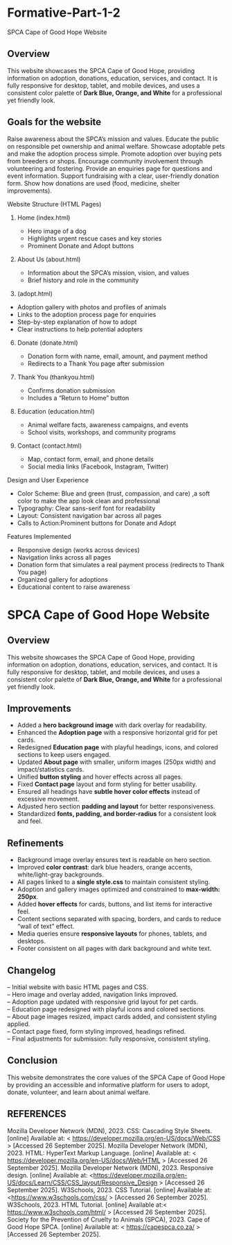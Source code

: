 # Formative-Part-1-2
SPCA Cape of Good Hope Website  


## Overview
This website showcases the SPCA Cape of Good Hope, providing information on adoption, donations, education, services, and contact. It is fully responsive for desktop, tablet, and mobile devices, and uses a consistent color palette of **Dark Blue, Orange, and White** for a professional yet friendly look.  

## Goals for the website 
Raise awareness about the SPCA’s mission and values.
Educate the public on responsible pet ownership and animal welfare.
Showcase adoptable pets and make the adoption process simple.
Promote adoption over buying pets from breeders or shops.
Encourage community involvement through volunteering and fostering.
Provide an enquiries page for questions and event information.
Support fundraising with a clear, user-friendly donation form.
Show how donations are used (food, medicine, shelter improvements).
  

Website Structure (HTML Pages)  
1. Home (index.html) 
   - Hero image of a dog  
   - Highlights urgent rescue cases and key stories  
   - Prominent Donate and Adopt buttons  

2. About Us (about.html)  
   - Information about the SPCA’s mission, vision, and values  
   - Brief history and role in the community  

3.  (adopt.html)  
   - Adoption gallery with photos and profiles of animals  
   - Links to the adoption process page for enquiries
   - Step-by-step explanation of how to adopt  
   - Clear instructions to help potential adopters  
 
6. Donate (donate.html)  
   - Donation form with name, email, amount, and payment method  
   - Redirects to a Thank You page after submission  

7. Thank You (thankyou.html)  
   - Confirms donation submission  
   - Includes a “Return to Home” button  

8. Education (education.html)
   - Animal welfare facts, awareness campaigns, and events  
   - School visits, workshops, and community programs  

9. Contact (contact.html)
   - Map, contact form, email, and phone details  
   - Social media links (Facebook, Instagram, Twitter)  


Design and User Experience  
- Color Scheme: Blue and green (trust, compassion, and care) ,a soft color to make the app look clean and professional
- Typography: Clear sans-serif font for readability  
- Layout: Consistent navigation bar across all pages  
- Calls to Action:Prominent buttons for Donate and Adopt

 Features Implemented  
- Responsive design (works across devices)  
- Navigation links across all pages  
- Donation form that simulates a real payment process (redirects to Thank You page)  
- Organized gallery for adoptions  
- Educational content to raise awareness

# SPCA Cape of Good Hope Website
## Overview
This website showcases the SPCA Cape of Good Hope, providing information on adoption, donations, education, services, and contact. It is fully responsive for desktop, tablet, and mobile devices, and uses a consistent color palette of **Dark Blue, Orange, and White** for a professional yet friendly look.  

## Improvements
- Added a **hero background image** with dark overlay for readability.  
- Enhanced the **Adoption page** with a responsive horizontal grid for pet cards.  
- Redesigned **Education page** with playful headings, icons, and colored sections to keep users engaged.  
- Updated **About page** with smaller, uniform images (250px width) and impact/statistics cards.  
- Unified **button styling** and hover effects across all pages.  
- Fixed **Contact page** layout and form styling for better usability.  
- Ensured all headings have **subtle hover color effects** instead of excessive movement.  
- Adjusted hero section **padding and layout** for better responsiveness.  
- Standardized **fonts, padding, and border-radius** for a consistent look and feel.  


## Refinements
- Background image overlay ensures text is readable on hero section.  
- Improved **color contrast**: dark blue headers, orange accents, white/light-gray backgrounds.  
- All pages linked to a **single style.css** to maintain consistent styling.  
- Adoption and gallery images optimized and constrained to **max-width: 250px**.  
- Added **hover effects** for cards, buttons, and list items for interactive feel.  
- Content sections separated with spacing, borders, and cards to reduce “wall of text” effect.  
- Media queries ensure **responsive layouts** for phones, tablets, and desktops.  
- Footer consistent on all pages with dark background and white text.  

## Changelog
 – Initial website with basic HTML pages and CSS.  
 – Hero image and overlay added, navigation links improved.  
 – Adoption page updated with responsive grid layout for pet cards.  
 – Education page redesigned with playful icons and colored sections.  
 – About page images resized, impact cards added, and consistent styling applied.  
 – Contact page fixed, form styling improved, headings refined.  
 – Final adjustments for submission: fully responsive, consistent styling. 

 
## Conclusion  
This website demonstrates the core values of the SPCA Cape of Good Hope by providing an accessible and informative platform for users to adopt, donate, volunteer, and learn about animal welfare.


## REFERENCES 
Mozilla Developer Network (MDN), 2023. CSS: Cascading Style Sheets. [online] Available at: < https://developer.mozilla.org/en-US/docs/Web/CSS > [Accessed 26 September 2025]. 
Mozilla Developer Network (MDN), 2023. HTML: HyperText Markup Language. [online] Available at: < https://developer.mozilla.org/en-US/docs/Web/HTML > [Accessed 26 September 2025]. 
Mozilla Developer Network (MDN), 2023. Responsive design. [online] Available at: <https://developer.mozilla.org/en-US/docs/Learn/CSS/CSS_layout/Responsive_Design > [Accessed 26 September 2025]. 
W3Schools, 2023. CSS Tutorial. [online] Available at:  <https://www.w3schools.com/css/ > [Accessed 26 September 2025]. 
W3Schools, 2023. HTML Tutorial. [online] Available at:< https://www.w3schools.com/html/ > [Accessed 26 September 2025]. 
Society for the Prevention of Cruelty to Animals (SPCA), 2023. Cape of Good Hope SPCA. [online] Available at: < https://capespca.co.za/ > [Accessed 26 September 2025]. 

 

 

